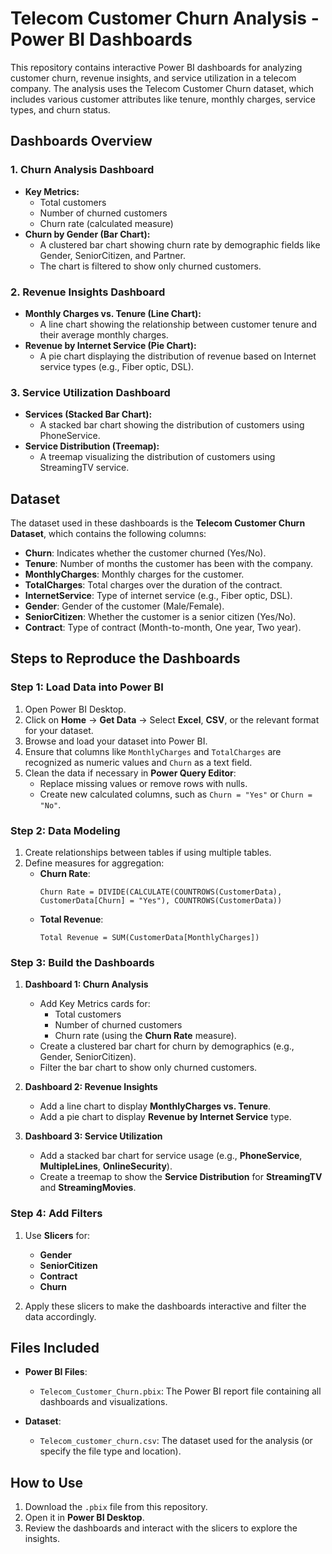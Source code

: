 # Telecom Customer Churn Analysis - Power BI Dashboards

This repository contains interactive Power BI dashboards for analyzing customer churn, revenue insights, and service utilization in a telecom company. The analysis uses the Telecom Customer Churn dataset, which includes various customer attributes like tenure, monthly charges, service types, and churn status.

## Dashboards Overview

### 1. **Churn Analysis Dashboard**
   - **Key Metrics:**
     - Total customers
     - Number of churned customers
     - Churn rate (calculated measure)
   - **Churn by Gender (Bar Chart):**
     - A clustered bar chart showing churn rate by demographic fields like Gender, SeniorCitizen, and Partner.
     - The chart is filtered to show only churned customers.
   
### 2. **Revenue Insights Dashboard**
   - **Monthly Charges vs. Tenure (Line Chart):**
     - A line chart showing the relationship between customer tenure and their average monthly charges.
   - **Revenue by Internet Service (Pie Chart):**
     - A pie chart displaying the distribution of revenue based on Internet service types (e.g., Fiber optic, DSL).

### 3. **Service Utilization Dashboard**
   - **Services (Stacked Bar Chart):**
     - A stacked bar chart showing the distribution of customers using PhoneService.
   - **Service Distribution (Treemap):**
     - A treemap visualizing the distribution of customers using StreamingTV service.

## Dataset

The dataset used in these dashboards is the **Telecom Customer Churn Dataset**, which contains the following columns:

- **Churn**: Indicates whether the customer churned (Yes/No).
- **Tenure**: Number of months the customer has been with the company.
- **MonthlyCharges**: Monthly charges for the customer.
- **TotalCharges**: Total charges over the duration of the contract.
- **InternetService**: Type of internet service (e.g., Fiber optic, DSL).
- **Gender**: Gender of the customer (Male/Female).
- **SeniorCitizen**: Whether the customer is a senior citizen (Yes/No).
- **Contract**: Type of contract (Month-to-month, One year, Two year).

## Steps to Reproduce the Dashboards

### Step 1: Load Data into Power BI
1. Open Power BI Desktop.
2. Click on **Home** → **Get Data** → Select **Excel**, **CSV**, or the relevant format for your dataset.
3. Browse and load your dataset into Power BI.
4. Ensure that columns like `MonthlyCharges` and `TotalCharges` are recognized as numeric values and `Churn` as a text field.
5. Clean the data if necessary in **Power Query Editor**:
   - Replace missing values or remove rows with nulls.
   - Create new calculated columns, such as `Churn = "Yes"` or `Churn = "No"`.

### Step 2: Data Modeling
1. Create relationships between tables if using multiple tables.
2. Define measures for aggregation:
   - **Churn Rate**: 
     ```DAX
     Churn Rate = DIVIDE(CALCULATE(COUNTROWS(CustomerData), CustomerData[Churn] = "Yes"), COUNTROWS(CustomerData))
     ```
   - **Total Revenue**: 
     ```DAX
     Total Revenue = SUM(CustomerData[MonthlyCharges])
     ```

### Step 3: Build the Dashboards
1. **Dashboard 1: Churn Analysis**
   - Add Key Metrics cards for:
     - Total customers
     - Number of churned customers
     - Churn rate (using the **Churn Rate** measure).
   - Create a clustered bar chart for churn by demographics (e.g., Gender, SeniorCitizen).
   - Filter the bar chart to show only churned customers.

2. **Dashboard 2: Revenue Insights**
   - Add a line chart to display **MonthlyCharges vs. Tenure**.
   - Add a pie chart to display **Revenue by Internet Service** type.

3. **Dashboard 3: Service Utilization**
   - Add a stacked bar chart for service usage (e.g., **PhoneService**, **MultipleLines**, **OnlineSecurity**).
   - Create a treemap to show the **Service Distribution** for **StreamingTV** and **StreamingMovies**.

### Step 4: Add Filters
1. Use **Slicers** for:
   - **Gender**
   - **SeniorCitizen**
   - **Contract**
   - **Churn**

2. Apply these slicers to make the dashboards interactive and filter the data accordingly.

## Files Included

- **Power BI Files**:
  - `Telecom_Customer_Churn.pbix`: The Power BI report file containing all dashboards and visualizations.
  
- **Dataset**:
  - `Telecom_customer_churn.csv`: The dataset used for the analysis (or specify the file type and location).

## How to Use

1. Download the `.pbix` file from this repository.
2. Open it in **Power BI Desktop**.
3. Review the dashboards and interact with the slicers to explore the insights.


